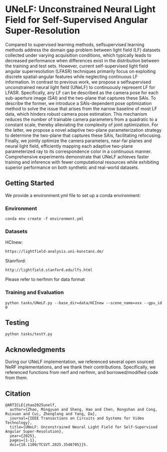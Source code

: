 # UNeLF: Unconstrained Neural Light Field for Self-Supervised Angular Super-Resolution
Compared to supervised learning methods, selfsupervised learning methods address the domain gap problem between light field (LF) datasets collected under varying acquisition conditions, which typically leads to decreased performance when differences exist in the distribution between the training and test sets. However, current self-supervised light field angular superresolution (LFASR) techniques primarily focus on exploiting discrete spatial-angular features while neglecting continuous LF information. In contrast to previous work, we propose a selfsupervised unconstrained neural light field (UNeLF) to continuously represent LF for LFASR. Specifically, any LF can be described as the camera pose for each sub-aperture image (SAI) and the two-plane that captures these SAIs. To describe the former, we introduce a SAIs-dependent pose optimization method to solve the issue that arises from the narrow baseline of most LF data, which hinders robust camera pose estimation. This mechanism reduces the number of trainable camera parameters from a quadratic to a constant scale, thereby alleviating the complexity of joint optimization. For the latter, we propose a novel adaptive two-plane parameterization strategy to determine the two-plane that captures these SAIs, facilitating refocusing. Finally, we jointly optimize the camera parameters, near-far planes and neural light field, efficiently mapping each adaptive two-plane parameterized ray to its correspondence color in a continuous manner. Comprehensive experiments demonstrate that UNeLF achieves faster training and inference with fewer computational resources while exhibiting superior performance on both synthetic and real-world datasets.

## Getting Started

We provide a environment.yml file to set up a conda environment:

### Environment

```
conda env create -f environment.yml
```

### Datasets
HCInew:
```
https://lightfield-analysis.uni-konstanz.de/
```
Stanrford: 
```
http://lightfield.stanford.edu/lfs.html
```
Please refer to nerfmm for data format

### Training and Evaluation

```
python tasks/UNeLF.py --base_dir=data/HCInew --scene_name=xxx --gpu_id 0
```

## Testing

```
python tasks/testY.py
```

## Acknowledgments

During our UNeLF implementation, we referenced several open sourced NeRF implementations, and we thank their contributions. Specifically, we referenced functions from nerf and nerfmm, and borrowed/modified code from them.

## Citation
```
@ARTICLE{zhao2025unelf,
  author={Zhao, Mingyuan and Sheng, Hao and Chen, Rongshan and Cong, Ruixuan and Cui, Zhenglong and Yang, Da},
  journal={IEEE Transactions on Circuits and Systems for Video Technology}, 
  title={UNeLF: Unconstrained Neural Light Field for Self-Supervised Angular Super-Resolution}, 
  year={2025},
  pages={1-1},
  doi={10.1109/TCSVT.2025.3548705}}5.
```

